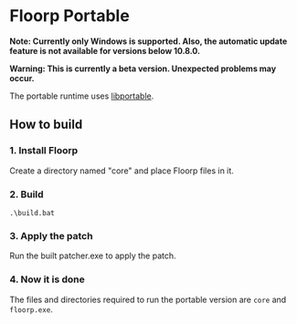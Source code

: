 # Floorp Portable

**Note: Currently only Windows is supported. Also, the automatic update feature is not available for versions below 10.8.0.**

**Warning: This is currently a beta version. Unexpected problems may occur.**

The portable runtime uses [libportable](https://github.com/adonais/libportable).

## How to build
### 1. Install Floorp
Create a directory named "core" and place Floorp files in it.

### 2. Build
```
.\build.bat
```

### 3. Apply the patch
Run the built patcher.exe to apply the patch.

### 4. Now it is done
The files and directories required to run the portable version are `core` and `floorp.exe`.
